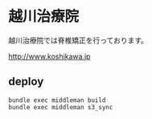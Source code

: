 # 越川治療院

越川治療院では脊椎矯正を行っております。

http://www.koshikawa.jp

## deploy

```
bundle exec middleman build
bundle exec middleman s3_sync
```

